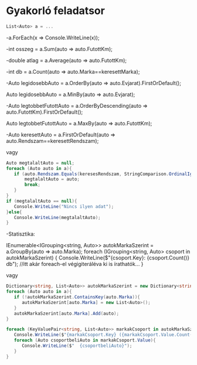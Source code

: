 # Gyakorló feladatsor

```c#
List<Auto> a = ...
```

-a.ForEach(x => Console.WriteLine(x));

-int osszeg = a.Sum(auto => auto.FutottKm);

-double atlag = a.Average(auto => auto.FutottKm);

-int db = a.Count(auto => auto.Marka==keresettMarka);

-Auto legidosebbAuto = a.OrderBy(auto => auto.Evjarat).FirstOrDefault();

  Auto legidosebbAuto = a.MinBy(auto => auto.Evjarat);
  
-Auto legtobbetFutottAuto = a.OrderByDescending(auto => auto.FutottKm).FirstOrDefault();
  
  Auto legtobbetFutottAuto = a.MaxBy(auto => auto.FutottKm);

-Auto keresettAuto = a.FirstOrDefault(auto => auto.Rendszam==keresettRendszam);

vagy

```c#
Auto megtalaltAuto = null;
foreach (Auto auto in a){
   if (auto.Rendszam.Equals(keresesRendszam, StringComparison.OrdinalIgnoreCase)){
       megtalaltAuto = auto;
       break;
   }
}
if (megtalaltAuto == null){
   Console.WriteLine("Nincs ilyen adat");
}else{
   Console.WriteLine(megtalaltAuto);
}
```

-Statisztika:

IEnumerable<IGrouping<string, Auto>> autokMarkaSzerint = a.GroupBy(auto => auto.Marka);
foreach (IGrouping<string, Auto> csoport in autokMarkaSzerint)
{
    Console.WriteLine($"{csoport.Key}: {csoport.Count()} db");
    //itt akár foreach-el végigiteráléva ki is írathatók...
}

vagy
```c#
Dictionary<string, List<Auto>> autokMarkaSzerint = new Dictionary<string, List<Auto>>();
foreach (Auto auto in a){
   if (!autokMarkaSzerint.ContainsKey(auto.Marka)){
      autokMarkaSzerint[auto.Marka] = new List<Auto>();
   }
   autokMarkaSzerint[auto.Marka].Add(auto);
}

foreach (KeyValuePair<string, List<Auto>> markakCsoport in autokMarkaSzerint){
   Console.WriteLine($"{markakCsoport.Key} ({markakCsoport.Value.Count()}db)");
   foreach (Auto csoportbeliAuto in markakCsoport.Value){
      Console.WriteLine($"  {csoportbeliAuto}");
   }
}
```
